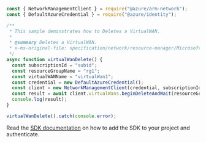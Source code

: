 ```javascript
const { NetworkManagementClient } = require("@azure/arm-network");
const { DefaultAzureCredential } = require("@azure/identity");

/**
 * This sample demonstrates how to Deletes a VirtualWAN.
 *
 * @summary Deletes a VirtualWAN.
 * x-ms-original-file: specification/network/resource-manager/Microsoft.Network/stable/2021-08-01/examples/VirtualWANDelete.json
 */
async function virtualWanDelete() {
  const subscriptionId = "subid";
  const resourceGroupName = "rg1";
  const virtualWANName = "virtualWan1";
  const credential = new DefaultAzureCredential();
  const client = new NetworkManagementClient(credential, subscriptionId);
  const result = await client.virtualWans.beginDeleteAndWait(resourceGroupName, virtualWANName);
  console.log(result);
}

virtualWanDelete().catch(console.error);
```

Read the [SDK documentation](https://github.com/Azure/azure-sdk-for-js/blob/%40azure%2Farm-network_28.0.0/sdk/network/arm-network/README.md) on how to add the SDK to your project and authenticate.
